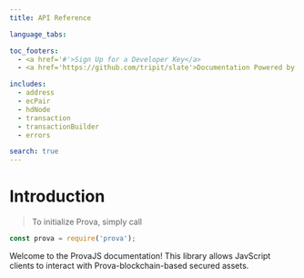 ```yaml
---
title: API Reference

language_tabs:

toc_footers:
  - <a href='#'>Sign Up for a Developer Key</a>
  - <a href='https://github.com/tripit/slate'>Documentation Powered by Slate</a>

includes:
  - address
  - ecPair
  - hdNode
  - transaction
  - transactionBuilder
  - errors

search: true
---
```


# Introduction

> To initialize Prova, simply call

```javascript
const prova = require('prova');
```

Welcome to the ProvaJS documentation! This library allows JavScript clients to interact with Prova-blockchain-based
secured assets.